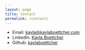 ```yaml
---
layout: page
title: Contact
permalink: /contact/
---
```


- Email: kayla@kaylaboettcher.com
- LinkedIn: [Kayla Boettcher](https://www.linkedin.com/profile/edit?trk=profile-preview)
- Github: [kaylaboettcher](https://github.com/kaylaboettcher)


